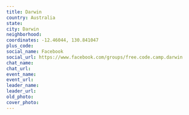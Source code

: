 ```yaml
---
title: Darwin
country: Australia
state: 
city: Darwin
neighborhood: 
coordinates: -12.46044, 130.841047
plus_code:
social_name: Facebook
social_url: https://www.facebook.com/groups/free.code.camp.darwin
chat_name:
chat_url:
event_name:
event_url:
leader_name:
leader_url:
old_photo: 
cover_photo:
---
```

